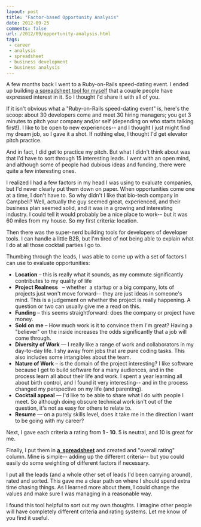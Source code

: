 ```yaml
---
layout: post
title: "Factor-based Opportunity Analysis"
date: 2012-09-25
comments: false
url: /2012/09/opportunity-analysis.html
tags:
 - career
 - analysis
 - spreadsheet
 - business development
 - business analysis
---
```


  

A few months back I went to a Ruby-on-Rails speed-dating event. I ended up building [a spreadsheet tool for myself](https://docs.google.com/spreadsheet/ccc?key=0Aq1_GgjN3HtKdFJHdEpnLTYtaTJkZlg5YmpQQ3RkRGc) that a couple people have expressed interest in it. So I thought I'd share it with all of you.&nbsp;

  
If it isn't obvious what a "Ruby-on-Rails speed-dating event"&nbsp;is, here's the scoop: about 30 developers come and meet 30 hiring managers; you get 3 minutes to pitch your company and/or self (depending on who starts talking first!).&nbsp;I like to be open to new experiences-- and I thought I just might find my dream job, so I gave it a shot. If nothing else, I thought I'd get elevator pitch practice.&nbsp;

  

And in fact, I did get to practice my pitch. But what I didn't think about was that I'd have to sort through 15 interesting leads. I went with an open mind, and although some of people had dubious ideas and funding, there were quite a few interesting ones.&nbsp;

  

I realized I had a few factors in my head I was using to evaluate companies, but I'd never clearly put them down on paper. When opportunities come one at a time, I don't have to.&nbsp;So why didn't I like that bio-tech company in Campbell? Well, actually the guy seemed great, experienced, and their business plan seemed solid, and it was in a growing and interesting industry. I could tell it would probably be a nice place to work-- but it was 60 miles from my house. So my first criteria: location.

  

Then there was the super-nerd building tools for developers of developer tools. I can handle a little B2B, but I'm tired of not being able to explain what I do at all those cocktail parties I go to.

  

Thumbing through the leads, I was able to come up with a set of factors I can use to evaluate opportunities:

- **Location** – this is really what it sounds, as my commute significantly contributes to my quality of life
- **Project Realness** &nbsp; – whether&nbsp; a startup or a big company, lots of projects just won't move forward-- they are just ideas in someone's mind. This is a judgement on whether the project is really happening. A question or two can usually give me a read on this.
- **Funding** – this seems straightforward: does the company or project have money.&nbsp;
- **Sold on me** –&nbsp;How much work is it to convince them I'm great? Having a "believer" on the inside increases the odds significantly that a job will come through.
- **Diversity of Work** — I really like a range of work and collaborators in my day-to-day life. I shy away from jobs that are pure coding tasks. This also includes some intangibles about the team.
- **Nature of Work** – is the domain of the project interesting? I like software because I get to build software for a many audiences, and in the process learn all about their life and work. I spent a year learning all about birth control, and I found it very interesting-- and in the process changed my perspective on my life (and parenting).
- **Cocktail appeal** — I'd like to be able to share what I do with people I meet. So although doing obscure technical work isn't out of the question, it's not as easy for others to relate to.
- **Resume** — on a purely skills level, does it take me in the direction I want to be going with my career?
  

Next, I gave each criteria a rating from **1 - 10**. 5 is neutral, and 10 is great for me.&nbsp;

  

Finally, I put them in [**a&nbsp; spreadsheet**](https://docs.google.com/spreadsheet/ccc?key=0Aq1_GgjN3HtKdFJHdEpnLTYtaTJkZlg5YmpQQ3RkRGc)&nbsp;and created and "overall rating" column. Mine is simple-- adding up the different criteria-- but you could easily do some weighting of different factors if necessary.

  

I put all the leads (and a whole other set of leads I'd been carrying around), rated and sorted. This gave me a clear path on where I should spend extra time chasing things. As I learned more about them, I could change the values and make sure I was managing in a reasonable way.&nbsp;

  

I found this tool helpful to sort out my own thoughts. I imagine other people will have completely different criteria and rating systems. Let me know of you find it useful.
